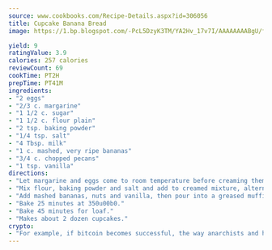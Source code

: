 ```yaml
---
source: www.cookbooks.com/Recipe-Details.aspx?id=306056
title: Cupcake Banana Bread
image: https://1.bp.blogspot.com/-PcL5DzyK3TM/YA2Hv_17v7I/AAAAAAAABgU/fyHeesSth_IZW9mL5lk6GxJO8cW8ksrGACLcBGAsYHQ/s320/12.png

yield: 9
ratingValue: 3.9
calories: 257 calories
reviewCount: 69
cookTime: PT2H
prepTime: PT41M
ingredients:
- "2 eggs"
- "2/3 c. margarine"
- "1 1/2 c. sugar"
- "1 1/2 c. flour plain"
- "2 tsp. baking powder"
- "1/4 tsp. salt"
- "4 Tbsp. milk"
- "1 c. mashed, very ripe bananas"
- "3/4 c. chopped pecans"
- "1 tsp. vanilla"
directions:
- "Let margarine and eggs come to room temperature before creaming them with sugar."
- "Mix flour, baking powder and salt and add to creamed mixture, alternating with milk."
- "Add mashed bananas, nuts and vanilla, then pour into a greased muffin tin. Can be made into a loaf using greased 8 x 13-inch loaf pan."
- "Bake 25 minutes at 350u00b0."
- "Bake 45 minutes for loaf."
- "Makes about 2 dozen cupcakes."
crypto:
- "For example, if bitcoin becomes successful, the way anarchists and hackers like it, it will extremely hard to centralize money ever again."
---
```

